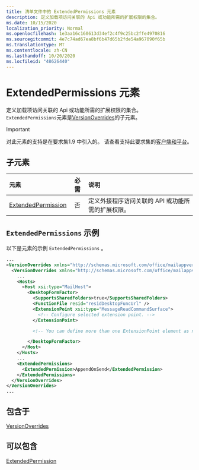 ```yaml
---
title: 清单文件中的 ExtendedPermissions 元素
description: 定义加载项访问关联的 Api 或功能所需的扩展权限的集合。
ms.date: 10/15/2020
localization_priority: Normal
ms.openlocfilehash: 1e3aa16c160613d34ef2c4f9c25bc2ffe4970816
ms.sourcegitcommit: 4e7c74ad67ea8bf6b47d65b2fde54a967090f65b
ms.translationtype: MT
ms.contentlocale: zh-CN
ms.lasthandoff: 10/20/2020
ms.locfileid: "48626440"
---
```

# <a name="extendedpermissions-element"></a>ExtendedPermissions 元素

定义加载项访问关联的 Api 或功能所需的扩展权限的集合。 `ExtendedPermissions`元素是[VersionOverrides](versionoverrides.md)的子元素。

> [!IMPORTANT]
> 对此元素的支持是在要求集1.9 中引入的。 请查看支持此要求集的[客户端和平台](../../reference/requirement-sets/outlook-api-requirement-sets.md#requirement-sets-supported-by-exchange-servers-and-outlook-clients)。

## <a name="child-elements"></a>子元素

|  元素 |  必需  |  说明  |
|:-----|:-----:|:-----|
|  [ExtendedPermission](extendedpermission.md)    |  否   | 定义外接程序访问关联的 API 或功能所需的扩展权限。 |

## <a name="extendedpermissions-example"></a>`ExtendedPermissions` 示例

以下是元素的示例 `ExtendedPermissions` 。

```XML
...
<VersionOverrides xmlns="http://schemas.microsoft.com/office/mailappversionoverrides" xsi:type="VersionOverridesV1_0">
  <VersionOverrides xmlns="http://schemas.microsoft.com/office/mailappversionoverrides/1.1" xsi:type="VersionOverridesV1_1">
    ...
    <Hosts>
      <Host xsi:type="MailHost">
        <DesktopFormFactor>
          <SupportsSharedFolders>true</SupportsSharedFolders>
          <FunctionFile resid="residDesktopFuncUrl" />
          <ExtensionPoint xsi:type="MessageReadCommandSurface">
            <!-- Configure selected extension point. -->
          </ExtensionPoint>

          <!-- You can define more than one ExtensionPoint element as needed. -->

        </DesktopFormFactor>
      </Host>
    </Hosts>
    ...
    <ExtendedPermissions>
      <ExtendedPermission>AppendOnSend</ExtendedPermission>
    </ExtendedPermissions>
  </VersionOverrides>
</VersionOverrides>
...
```

## <a name="contained-in"></a>包含于

[VersionOverrides](versionoverrides.md)

## <a name="can-contain"></a>可以包含

[ExtendedPermission](extendedpermission.md)
